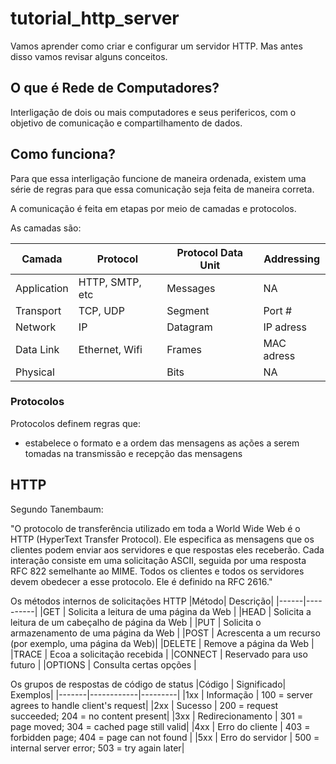 # tutorial_http_server
Vamos aprender como criar e configurar um servidor HTTP. Mas antes disso vamos revisar alguns conceitos.

## O que é Rede de Computadores?
Interligação de dois ou mais computadores e seus perifericos, com o objetivo de comunicação e compartilhamento de dados.

## Como funciona?

Para que essa interligação funcione de maneira ordenada, existem uma série de regras para que essa comunicação seja feita de maneira correta. 

A comunicação é feita em etapas por meio de camadas e protocolos. 

As camadas são:

| Camada |         Protocol |           Protocol Data Unit |     Addressing|
|--------|------------------|------------------------------|---------------|
|Application|     HTTP, SMTP, etc|     Messages |               NA |  
|Transport|       TCP, UDP|            Segment |                 Port # |
|Network|         IP|                  Datagram |                IP adress |  
|Data Link|       Ethernet, Wifi|      Frames |                  MAC adress |
|Physical|                       |     Bits |                     NA |



### Protocolos
Protocolos definem regras que:
- estabelece o formato e a ordem das mensagens as ações a serem tomadas na transmissão e recepção das mensagens


## HTTP
Segundo Tanembaum:

"O protocolo de transferência utilizado em toda a World Wide Web é o HTTP (HyperText Transfer
Protocol). Ele especifica as mensagens que os clientes podem enviar aos servidores e que respostas
eles receberão. Cada interação consiste em uma solicitação ASCII, seguida por uma resposta RFC
822 semelhante ao MIME. Todos os clientes e todos os servidores devem obedecer a esse protocolo.
Ele é definido na RFC 2616."


Os métodos internos de solicitações HTTP
|Método| Descrição|
|------|----------|
|GET | Solicita a leitura de uma página da Web |
|HEAD | Solicita a leitura de um cabeçalho de página da Web |
|PUT | Solicita o armazenamento de uma página da Web | 
|POST | Acrescenta a um recurso (por exemplo, uma página da Web)|
|DELETE | Remove a página da Web | 
|TRACE | Ecoa a solicitação recebida |
|CONNECT | Reservado para uso futuro |
|OPTIONS | Consulta certas opções |



 Os grupos de respostas de código de status
|Código | Significado| Exemplos|
|-------|------------|---------|
|1xx | Informação | 100 = server agrees to handle client's request|
|2xx | Sucesso | 200 = request succeeded; 204 = no content present|
|3xx | Redirecionamento | 301 = page moved; 304 = cached page still valid|
|4xx | Erro do cliente | 403 = forbidden page; 404 = page can not found |
|5xx | Erro do servidor | 500 = internal server error; 503 = try again later|

